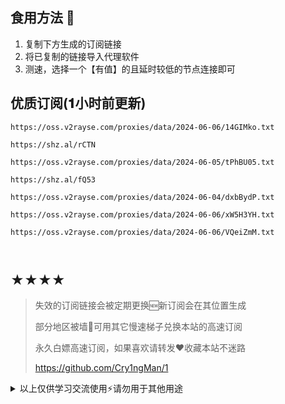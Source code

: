 ## 食用方法 🍖
1. 复制下方生成的订阅链接
2. 将已复制的链接导入代理软件
3. 测速，选择一个【有值】的且延时较低的节点连接即可

## 优质订阅(𝟏小时前更新)
```
https://oss.v2rayse.com/proxies/data/2024-06-06/14GIMko.txt
```
```
https://shz.al/rCTN
```
```
https://oss.v2rayse.com/proxies/data/2024-06-05/tPhBU05.txt
```
```
https://shz.al/fQ53
```
```
https://oss.v2rayse.com/proxies/data/2024-06-04/dxbBydP.txt
```
```
https://oss.v2rayse.com/proxies/data/2024-06-06/xW5H3YH.txt
```
```
https://oss.v2rayse.com/proxies/data/2024-06-06/VQeiZmM.txt
```
```

```
```

```

## ★★★★
> 失效的订阅链接会被定期更换🆕新订阅会在其位置生成
> 
> 部分地区被墙🚫可用其它慢速梯子兑换本站的高速订阅
>
> 永久白嫖高速订阅，如果喜欢请转发❤️收藏本站不迷路
>
> https://github.com/Cry1ngMan/1

<details>
<summary>以上仅供学习交流使用⚡️请勿用于其他用途</summary>

[![Stargazers over time](https://starchart.cc/Cry1ngMan/1.svg)](https://starchart.cc/Cry1ngMan/1)
[![GitHub stars](https://img.shields.io/github/stars/Cry1ngMan/1.svg?style=social&label=Stars)](https://github.com/Cry1ngMan/1/stargazers)
<img src="https://komarev.com/ghpvc/?username=Cry1ngMan&label=Views&color=0e75b6&style=flat" alt="访问量统计" />
</details>
